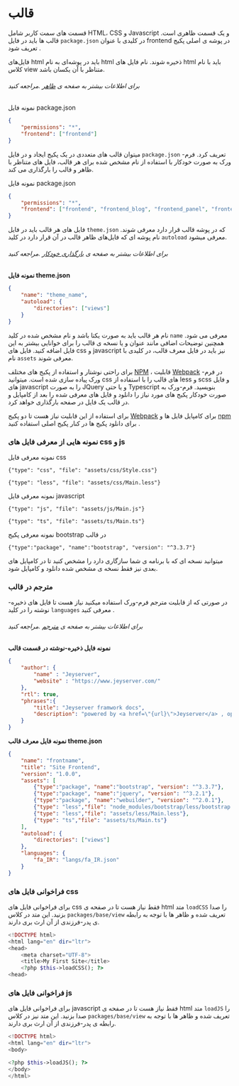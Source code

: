 # قالب
قسمت های سمت کاربر شامل HTML، CSS و Javascript  و یک قسمت ظاهری است. قالب ها باید در فایل `package.json` در کلیدی با عنوان frontend در  پوشه ی اصلی پکیج تعریف شود .

فایل‌های html باید در پوشه‌ای به نام html ذخیره شوند. نام فایل های html باید با نام کلاس view متناظر با آن یکسان باشد.

###### برای اطلاعات بیشتر به صفحه ی [ظاهر](view.md) .مراجعه کنید


نمونه فایل package.json
```json
{
    "permissions": "*",
    "frontend": ["frontend"]
}
```
میتوان قالب های متعددی در یک پکیج ایجاد و در فایل `package.json` تعریف کرد. فرم-ورک به صورت خودکار با استفاده از نام مشخص شده برای هر قالب، فایل های متناظر با ظاهر و قالب را بارگذاری می کند.

نمونه فایل package.json
```json
{
    "permissions": "*",
    "frontend": ["frontend", "frontend_blog", "frontend_panel", "frontend_news"],
}
```

فایل های هر قالب باید در فایل `theme.json` که در پوشه قالب قرار دارد معرفی شوند.
نام پوشه ای که فایل‌های ظاهر قالب در آن قرار دارد در کلید `autoload` معرفی میشود.

###### برای اطلاعات بیشتر به صفحه ی [بارگذاری خودکار](autoloader.md) .مراجعه کنید

**نمونه فایل theme.json**
```json
{
	"name": "theme_name",
	"autoload": {
        "directories": ["views"]
    }
}

```

نام هر قالب باید به صورت یکتا باشد و نام مشخص شده در کلید `name` معرفی می شود. همچنین توضیحات اضافی مانند عنوان و یا نسخه ی قالب را برای خوانایی بیشتر به این فایل اضافه کنید.
فایل های css و javascript نیز باید در فایل معرف قالب، در کلیدی با نام `assets` معرفی شوند.

برای راحتی نوشتار و استفاده از پکیج های مختلف [NPM](https://npmjs.org) ،  قابلیت [Webpack](http://webpack.js.org/) در فرم-ورک پیاده سازی شده است. میتوانید css های قالب را با استفاده از less و scss و فایل های javascript را به صورت JQuery و یا حتی Typescript بنویسید. فرم-ورک به صورت خودکار پکیج های مورد نیاز را دانلود و فایل های معرفی شده را بعد از  کامپایل و در قالب یک فایل در صفحه بارگذاری خواهد کرد.

برای استفاده از این قابلیت نیاز هست تا دو پکیج [Webpack](https://github.com/yeganemehr/webpack) برای کامپایل فایل ها  و [npm](https://github.com/yeganemehr/npm) برای دانلود پکیج ها در کنار پکیج اصلی استفاده کنید .

### نمونه هایی از معرفی فایل های css و js
نمونه معرفی فایل css

	{"type": "css", "file": "assets/css/Style.css"}

	{"type": "less", "file": "assets/css/Main.less"}


نمونه معرفی فایل javascript

	{"type": "js", "file": "assets/js/Main.js"}

	{"type": "ts", "file": "assets/ts/Main.ts"}


نمونه معرفی پکیج bootstrap در قالب

	{"type":"package", "name":"bootstrap", "version": "^3.3.7"}

میتوانید نسخه ای که با برنامه ی شما سازگاری دارد را مشخص کنید تا در کامپایل های بعدی نیز فقط نسخه ی مشخص شده دانلود و کامپایل شود.


### مترجم در قالب
در صورتی که از قابلیت مترجم فرم-ورک استفاده میکنید نیاز هست تا فایل های ذخیره-نوشته را در کلید `languages` معرفی کنید .

###### برای اطلاعات بیشتر به صفحه ی [مترجم](translator.md) .مراجعه کنید


**نمونه فایل ذخیره-نوشته در قسمت قالب**
```json
{
    "author": {
        "name" : "Jeyserver",
        "website" : "https://www.jeyserver.com/"
    },
    "rtl": true,
    "phrases":{
        "title": "Jeyserver framwork docs",
        "description": "powered by <a href=\"{url}\">Jeyserver</a> , open license framwork"
    }
}
```

**نمونه فایل معرف قالب theme.json**
```json
{
    "name": "frontname",
    "title": "Site Frontend",
    "version": "1.0.0",
    "assets": [
        {"type":"package", "name":"bootstrap", "version": "^3.3.7"},
        {"type":"package", "name":"jquery", "version": "^3.2.1"},
        {"type":"package", "name":"webuilder", "version": "^2.0.1"},
        {"type": "less","file": "node_modules/bootstrap/less/bootstrap.less"},
        {"type": "less","file": "assets/less/Main.less"},
        {"type": "ts","file": "assets/ts/Main.ts"}
    ],
    "autoload": {
        "directories": ["views"]
    },
    "languages": {
        "fa_IR": "langs/fa_IR.json"
    }
}
```

### فراخوانی فایل های css
برای فراخوانی فایل های css فقط نیاز هست تا در صفحه ی html متد `loadCSS` را صدا بزنید. این متد در کلاس `packages/base/view` تعریف شده و ظاهر ها با توجه به رابطه ی پدر-فرزندی از آن ارث بری دارند.

```php
<!DOCTYPE html>
<html lang="en" dir="ltr">
<head>
    <meta charset="UTF-8">
    <title>My First Site</title>
    <?php $this->loadCSS(); ?>
<head>
```


### فراخوانی فایل های js
 برای فراخوانی فایل های javascript فقط نیاز هست تا در صفحه ی html متد `loadJS` را صدا بزنید. این متد نیز در کلاس `packages/base/view` تعریف شده و ظاهر ها با توجه به رابطه ی پدر-فرزندی از آن ارث بری دارند.

```php
<!DOCTYPE html>
<html lang="en" dir="ltr">
<body>

<?php $this->loadJS(); ?>
</body>
</html>
```


